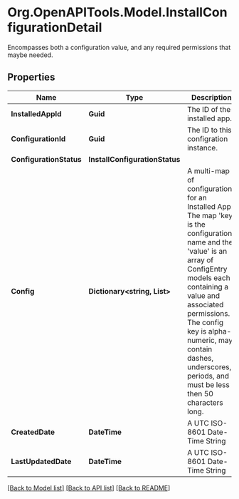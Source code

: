 # Org.OpenAPITools.Model.InstallConfigurationDetail
Encompasses both a configuration value, and any required permissions that maybe needed.
## Properties

Name | Type | Description | Notes
------------ | ------------- | ------------- | -------------
**InstalledAppId** | **Guid** | The ID of the installed app. | [optional] 
**ConfigurationId** | **Guid** | The ID to this configration instance. | [optional] 
**ConfigurationStatus** | **InstallConfigurationStatus** |  | [optional] 
**Config** | **Dictionary&lt;string, List&gt;** | A multi-map of configurations for an Installed App.  The map &#39;key&#39; is the configuration name and the &#39;value&#39; is an array of ConfigEntry models each containing a value and associated permissions.  The config key is alpha-numeric, may contain dashes, underscores, periods, and must be less then 50 characters long.  | [optional] 
**CreatedDate** | **DateTime** | A UTC ISO-8601 Date-Time String | [optional] 
**LastUpdatedDate** | **DateTime** | A UTC ISO-8601 Date-Time String | [optional] 

[[Back to Model list]](../README.md#documentation-for-models) [[Back to API list]](../README.md#documentation-for-api-endpoints) [[Back to README]](../README.md)

